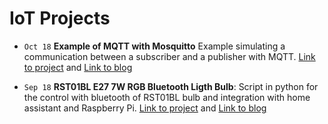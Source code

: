 # IoT Projects

* `Oct 18` **Example of MQTT with Mosquitto** Example simulating a communication between a subscriber and a publisher with MQTT. [Link to project](https://github.com/frandorado/iot-projects/tree/master/mosquitto-example) and [Link to blog](https://frandorado.github.io/iot/2018/10/19/example-mqtt-mosquitto.html)

* `Sep 18` **RST01BL E27 7W RGB Bluetooth Ligth Bulb**: Script in python for the control with bluetooth of RST01BL bulb and integration with home assistant and Raspberry Pi. [Link to project](https://github.com/frandorado/iot-projects/tree/master/rst01bl-bluetooth-ligth-bulb) and [Link to blog](https://frandorado.github.io/iot/2018/09/30/control-bluetooth-ligth-bulb.html)


